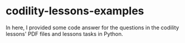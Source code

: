 # codility-lessons-examples
In here, I provided some code answer for the questions in the codility lessons' PDF files and lessons tasks in Python.
